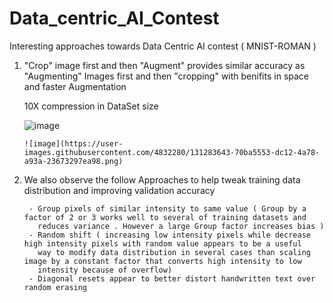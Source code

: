 # Data_centric_AI_Contest 
Interesting approaches towards Data Centric AI contest ( MNIST-ROMAN )

1.  "Crop" image first  and then "Augment" provides similar accuracy as "Augmenting" Images first and then "cropping"  with benifits in space and faster Augmentation

     10X compression in DataSet size

	![image](https://user-images.githubusercontent.com/4832280/131283487-3a891061-6175-471b-9ac3-2122bed56db4.png)
  
        ![image](https://user-images.githubusercontent.com/4832280/131283643-70ba5553-dc12-4a78-a93a-23673297ea98.png)




2.  We also observe the follow Approaches to help tweak training data distribution and improving validation accuracy  
      
         - Group pixels of similar intensity to same value ( Group by a factor of 2 or 3 works well to several of training datasets and
           reduces variance . However a large Group factor increases bias )
         - Random shift ( increasing low intensity pixels while decrease high intensity pixels with random value appears to be a useful
           way to modify data distribution in several cases than scaling image by a constant factor that converts high intensity to low
           intensity because of overflow)
         - Diagonal resets appear to better distort handwritten text over random erasing
         
         


